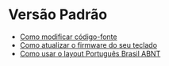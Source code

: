 # Versão Padrão

- [Como modificar código-fonte](./modificar_codigo_fonte/COMO_MODIFICAR_CODIGO_FONTE.md)
- [Como atualizar o firmware do seu teclado](./COMO_ATUALIZAR_FIRMWARE.md)
- [Como usar o layout Português Brasil ABNT](./COMO_USAR_LAYOUT_PORTUGUES_BRASIL_ABNT.md)
